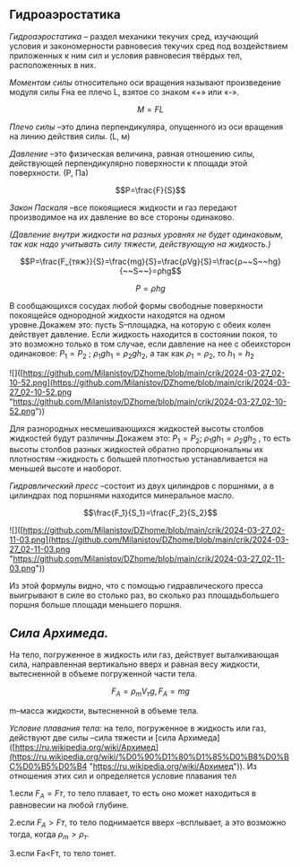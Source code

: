 ## Гидроаэростатика
  
_Гидроаэростатика_ – раздел механики текучих сред, изучающий условия и закономерности равновесия текучих сред под воздействием приложенных к ним сил и условия равновесия твёрдых тел, расположенных в них.  
  
_Моментом силы_ относительно оси вращения называют произведение модуля силы Fна ее плечо L, взятое со знаком «+» или «-».  
  
$$M=FL$$  
  
_Плечо силы_ –это длина перпендикуляра, опущенного из оси вращения на линию действия силы. (L, м)  
  
_Давление_ –это физическая величина, равная отношению силы, действующей перпендикулярно поверхности к площади этой поверхности. (Р, Па)  
  
$$P=\frac{F}{S}$$  
  
_Закон Паскаля_ –все покоящиеся жидкости и газ передают производимое на их давление во все стороны одинаково.  
  
_(Давление внутри жидкости на разных уровнях не будет одинаковым, так как надо учитывать силу тяжести, действующую на жидкость.)_  
  
$$P=\frac{F_{тяж}}{S}=\frac{mg}{S}=\frac{ρVg}{S}=\frac{ρ~~S~~hg}{~~S~~}=ρhg$$  
  
$$P=ρhg$$  
  
В сообщающихся сосудах любой формы свободные поверхности покоящейся однородной жидкости находятся на одном уровне.Докажем это: пусть S–площадка, на которую с обеих колен действует давление. Если жидкость находится в состоянии покоя, то это возможно только в том случае, если давление на нее с обеихсторон одинаковое: $P_1=P_2$ ; $ρ_1gh_1= ρ_2gh_2$, а так как $ρ_1=ρ_2$, то $h_1=h_2$  
  
  
![]([https://github.com/Milanistov/DZhome/blob/main/crik/2024-03-27_02-10-52.png](https://github.com/Milanistov/DZhome/blob/main/crik/2024-03-27_02-10-52.png "https://github.com/Milanistov/DZhome/blob/main/crik/2024-03-27_02-10-52.png"))  
  
Для разнородных несмешивающихся жидкостей высоты столбов жидкостей будут различны.Докажем это: $Р_1=Р_2$; $ρ_1gh_1= ρ_2gh_2$ , то есть высоты столбов разных жидкостей обратно пропорциональны их плотностям –жидкость с большей плотностью устанавливается на меньшей высоте и наоборот.  
  
_Гидравлический пресс_ –состоит из двух цилиндров с поршнями, а в цилиндрах под поршнями находится минеральное масло.  
  
$$\frac{F_1}{S_1}=\frac{F_2}{S_2}$$  
  
![]([https://github.com/Milanistov/DZhome/blob/main/crik/2024-03-27_02-11-03.png](https://github.com/Milanistov/DZhome/blob/main/crik/2024-03-27_02-11-03.png "https://github.com/Milanistov/DZhome/blob/main/crik/2024-03-27_02-11-03.png"))  
  
Из этой формулы видно, что с помощью гидравлического пресса выигрывают в силе во столько раз, во сколько раз площадьбольшего поршня больше площади меньшего поршня.  
  
## _Сила Архимеда._ 
  
На тело, погруженное в жидкость или газ, действует выталкивающая сила, направленная вертикально вверх и равная весу жидкости, вытесненной в объеме погруженной части тела.  
  
$$F_A=ρ_{m}V_{т}g, F_A=mg$$  
  
m–масса жидкости, вытесненной в объеме тела.  
  
_Условие плавания тела:_ на тело, погруженное в жидкость или газ, действуют две силы –сила тяжести и [сила Архимеда]([https://ru.wikipedia.org/wiki/Архимед](https://ru.wikipedia.org/wiki/%D0%90%D1%80%D1%85%D0%B8%D0%BC%D0%B5%D0%B4 "https://ru.wikipedia.org/wiki/Архимед")). Из отношения этих сил и определяется условие плавания тел  
  
1.если $F_А=Fт$, то тело плавает, то есть оно может находиться в равновесии на любой глубине.  
  
2.если $F_А>Fт$, то тело поднимается вверх –всплывает, а это возможно тогда, когда $ρ_m>ρ_т$.  
  
3.если Fa<Fт, то тело тонет.